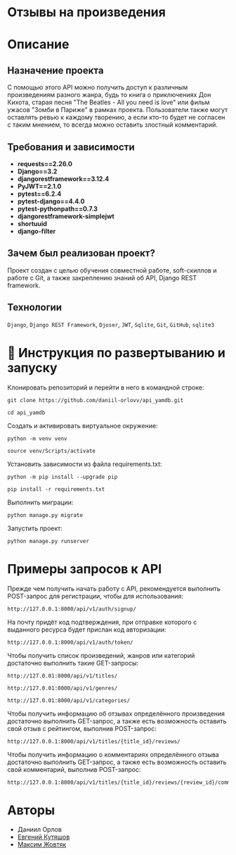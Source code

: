 # Отзывы на произведения

# Описание

## Назначение проекта
С помощью этого API можно получить доступ к различным произведениям разного жанра, будь то книга о приключениях Дон Кихота, старая песня "The Beatles - All you need is love" или фильм ужасов "Зомби в Париже" в рамках проекта. Пользователи также могут оставлять ревью к каждому творению, а если кто-то будет не согласен с таким мнением, то всегда можно оставить злостный комментарий.

## Требования и зависимости
- **requests==2.26.0**
- **Django==3.2**
- **djangorestframework==3.12.4**
- **PyJWT==2.1.0**
- **pytest==6.2.4**
- **pytest-django==4.4.0**
- **pytest-pythonpath==0.7.3**
- **djangorestframework-simplejwt**
- **shortuuid**
- **django-filter**

## Зачем был реализован проект?
Проект создан с целью обучения совместной работе, soft-скиллов и работе с Git, а также закреплению знаний об API, Django REST framework.

## Технологии
`Django`, `Django REST Framework`, `Djoser`, `JWT`, `Sqlite`, `Git`, `GitHub`, `sqlite3`

# :rocket: Инструкция по развертыванию и запуску
Клонировать репозиторий и перейти в него в командной строке:
```
git clone https://github.com/daniil-orlovv/api_yamdb.git
```
```
cd api_yamdb
```
Cоздать и активировать виртуальное окружение:
```
python -m venv venv
```
```
source venv/Scripts/activate
```
Установить зависимости из файла requirements.txt:
```
python -m pip install --upgrade pip
```
```
pip install -r requirements.txt
```
Выполнить миграции:
```
python manage.py migrate
```
Запустить проект:
```
python manage.py runserver
```
# Примеры запросов к API
Прежде чем получить начать работу с API, рекомендуется выполнить POST-запрос для регистрации, чтобы для использования:
```
http://127.0.0.1:8000/api/v1/auth/signup/
```
На почту придёт код подтверждения, при отправке которого с выданного ресурса будет прислан код авторизации:
```
http://127.0.0.1:8000/api/v1/auth/token/
```
Чтобы получить список произведений, жанров или категорий достаточно выполнить такие GET-запросы:
```
http://127.0.01:8000/api/v1/titles/
```
```
http://127.0.01:8000/api/v1/genres/
```
```
http://127.0.01:8000/api/v1/categories/
```
Чтобы получить информацию об отзывах определённого произведения достаточно выполнить GET-запрос, а также есть возможность оставить свой отзыв с рейтингом, выполнив POST-запрос:
```
http://127.0.0.1:8000/api/v1/titles/{title_id}/reviews/
```
Чтобы получить информацию о комментариях определённого отзыва достаточно выполнить GET-запрос, а также есть возможность оставить свой комментарий, выполнив POST-запрос:
```
http://127.0.0.1:8000/api/v1/titles/{title_id}/reviews/{review_id}/comments/
```

# Авторы

- Даниил Орлов
- [Евгений Кутяшов](https://github.com/EvKutyashov)
- [Максим Жовтяк](https://github.com/Zhovtyak)
